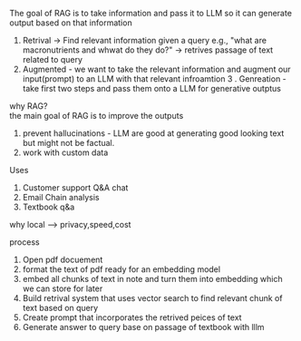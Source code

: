 The goal of RAG is to take information and pass it to LLM so it can generate output based on that information 
1. Retrival -> Find relevant information given a query e.g., "what are macronutrients and whwat do they do?" -> retrives passage of text related to query
2. Augmented - we want to take the relevant information and augment our input(prompt) to an LLM with that relevant infroamtion 
3 . Genreation - take first two steps and pass them onto a LLM for generative outptus 


why RAG?  
the main goal of RAG is to improve the outputs 
1. prevent hallucinations -  LLM are good at generating good looking text but might not be factual.
2.  work with custom data 


Uses 
1. Customer support Q&A chat 
2. Email Chain analysis 
3. Textbook q&a 


why local --> privacy,speed,cost

process 
1. Open pdf docuement 
2. format the text of pdf ready for an embedding model
3. embed all chunks of text in note and turn them into embedding which we can store for later 
4. Build retrival system that uses vector search to find relevant chunk of text based on query 
4. Create prompt that incorporates the retrived peices of text
5. Generate answer to query base on passage of textbook with lllm